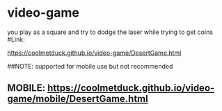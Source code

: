 # video-game
you play as a square and try to dodge the laser while trying to get  coins
#Link:

https://coolmetduck.github.io/video-game/DesertGame.html

##NOTE: supported for mobile use but not recommended
## MOBILE: https://coolmetduck.github.io/video-game/mobile/DesertGame.html
